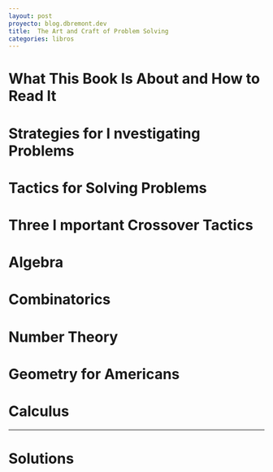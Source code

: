 ```yaml
---
layout: post
proyecto: blog.dbremont.dev
title:  The Art and Craft of Problem Solving
categories: libros
---
```


<!--more-->

# What This Book Is About and How to Read It 
# Strategies for I nvestigating Problems
# Tactics for Solving Problems 
# Three I mportant Crossover Tactics
# Algebra
# Combinatorics
# Number Theory
# Geometry for Americans 
# Calculus

--- 
# Solutions